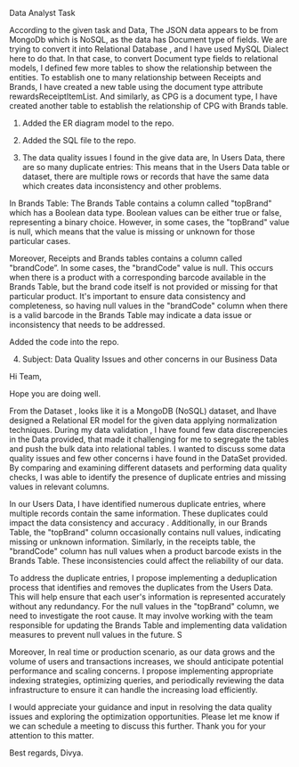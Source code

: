 Data Analyst Task

According to the given task and Data, 
The JSON data appears to be from MongoDb which is NoSQL, as the data has Document type of fields. 
We are trying to convert it into Relational Database , and I have used MySQL Dialect here to do that. In that case, to convert Document type fields to relational models, I defined few more tables to show the relationship between the entities. 
To establish one to many relationship between Receipts and Brands, I have created a new table using the document type attribute rewardsReceiptItemList. And similarly, as CPG is a document type, I have created another table to establish the relationship of CPG with Brands table.

1.	 Added the ER diagram model to the repo.



2.	Added the SQL file to the repo.










3.	The data quality issues I found in the give data are, 
In Users Data, there are so many duplicate entries:
This means that in the Users Data table or dataset, there are multiple rows or records that have the same data which creates data inconsistency and other problems. 
 
In Brands Table:
The Brands Table contains a column called "topBrand" which has a Boolean data type. Boolean values can be either true or false, representing a binary choice. However, in some cases, the "topBrand" value is null, which means that the value is missing or unknown for those particular cases. 

Moreover, Receipts and Brands tables contains a column called "brandCode”. In some cases, the "brandCode" value is null. This occurs when there is a product with a corresponding barcode available in the Brands Table, but the brand code itself is not provided or missing for that particular product. It's important to ensure data consistency and completeness, so having null values in the "brandCode" column when there is a valid barcode in the Brands Table may indicate a data issue or inconsistency that needs to be addressed.

Added the code into the repo.




4.	Subject: Data Quality Issues and other concerns in our Business Data


Hi Team,

Hope you are doing well.


From the Dataset , looks like it is a MongoDB (NoSQL) dataset, and Ihave designed a Relational ER model for the given data applying normalization techniques. 
During my data validation , I have found few data discrepencies in the Data provided, that made it challenging for me to segregate the tables and push the bulk data into relational tables. 
 I wanted to discuss some data quality issues and few other concerns i have found in the DataSet provided. By comparing and examining different datasets and performing data quality checks, I was able to identify the presence of duplicate entries and missing values in relevant columns.

In our Users Data, I have identified numerous duplicate entries, where multiple records contain the same information. These duplicates could impact the data consistency and accuracy . Additionally, in our Brands Table, the "topBrand" column occasionally contains null values, indicating missing or unknown information. 
Similarly, in the receipts table, the "brandCode" column has null values when a product barcode exists in the Brands Table. These inconsistencies could affect the reliability of our data.

To address the duplicate entries, I propose implementing a deduplication process that identifies and removes the duplicates from the Users Data. This will help ensure that each user's information is represented accurately without any redundancy.
 For the null values in the "topBrand" column, we need to investigate the root cause. It may involve working with the team responsible for updating the Brands Table and implementing data validation measures to prevent null values in the future. S


Moreover, In real time or production scenario, as our data grows and the volume of users and transactions increases, we should anticipate potential performance and scaling concerns. I propose implementing appropriate indexing strategies, optimizing queries, and periodically reviewing the data infrastructure to ensure it can handle the increasing load efficiently.

I would appreciate your guidance and input in resolving the data quality issues and exploring the optimization opportunities. Please let me know if we can schedule a meeting to discuss this further. 
Thank you for your attention to this matter.

Best regards,
Divya.
